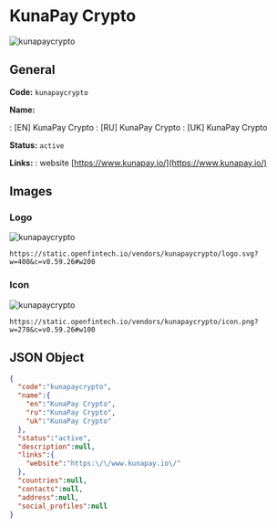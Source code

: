 
# KunaPay Crypto 
![kunapaycrypto](https://static.openfintech.io/vendors/kunapaycrypto/logo.svg?w=400&c=v0.59.26#w200)  

## General 
 
**Code:** `kunapaycrypto` 
 
**Name:** 
 
:	[EN] KunaPay Crypto 
:	[RU] KunaPay Crypto 
:	[UK] KunaPay Crypto 
 
**Status:** `active` 
 
**Links:** 
: website [https://www.kunapay.io/](https://www.kunapay.io/) 
 

## Images 

### Logo 
 
![kunapaycrypto](https://static.openfintech.io/vendors/kunapaycrypto/logo.svg?w=400&c=v0.59.26#w200)  

```
https://static.openfintech.io/vendors/kunapaycrypto/logo.svg?w=400&c=v0.59.26#w200
```  

### Icon 
 
![kunapaycrypto](https://static.openfintech.io/vendors/kunapaycrypto/icon.png?w=278&c=v0.59.26#w100)  

```
https://static.openfintech.io/vendors/kunapaycrypto/icon.png?w=278&c=v0.59.26#w100
```  

## JSON Object 

```json
{
  "code":"kunapaycrypto",
  "name":{
    "en":"KunaPay Crypto",
    "ru":"KunaPay Crypto",
    "uk":"KunaPay Crypto"
  },
  "status":"active",
  "description":null,
  "links":{
    "website":"https:\/\/www.kunapay.io\/"
  },
  "countries":null,
  "contacts":null,
  "address":null,
  "social_profiles":null
}
```  
